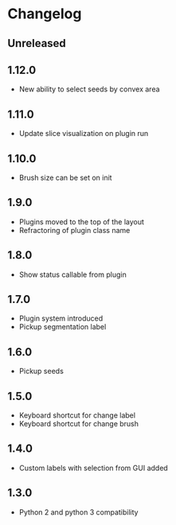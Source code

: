 # Changelog

## Unreleased

## 1.12.0

* New ability to select seeds by convex area

## 1.11.0

* Update slice visualization on plugin run

## 1.10.0

* Brush size can be set on init

## 1.9.0

* Plugins moved to the top of the layout
* Refractoring of plugin class name

## 1.8.0

* Show status callable from plugin

## 1.7.0

* Plugin system introduced
* Pickup segmentation label

## 1.6.0

* Pickup seeds

## 1.5.0

* Keyboard shortcut for change label
* Keyboard shortcut for change brush

## 1.4.0
* Custom labels with selection from GUI added

## 1.3.0 

* Python 2 and python 3 compatibility